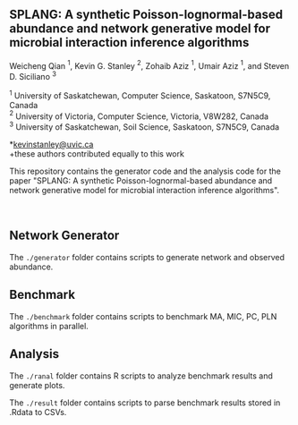 ## SPLANG: A synthetic Poisson-lognormal-based abundance and network generative model for microbial interaction inference algorithms

Weicheng Qian $^{1}$, Kevin G. Stanley $^{2}$, Zohaib Aziz $^{1}$, Umair Aziz $^{1}$, and Steven D. Siciliano $^{3}$

$^{1}$ University of Saskatchewan, Computer Science, Saskatoon, S7N5C9, Canada  
$^{2}$ University of Victoria, Computer Science, Victoria, V8W282, Canada  
$^{3}$ University of Saskatchewan, Soil Science, Saskatoon, S7N5C9, Canada  

\*kevinstanley@uvic.ca  
\+these authors contributed equally to this work  

This repository contains the generator code and the analysis code for the paper "SPLANG: A synthetic Poisson-lognormal-based abundance and network generative model for microbial interaction inference algorithms".

<br/>


## Network Generator

The `./generator` folder contains scripts to generate network and observed abundance.


## Benchmark

The `./benchmark` folder contains scripts to benchmark MA, MIC, PC, PLN algorithms in parallel.


## Analysis

The `./ranal` folder contains R scripts to analyze benchmark results and generate plots.

The `./result` folder contains scripts to parse benchmark results stored in .Rdata to CSVs.

